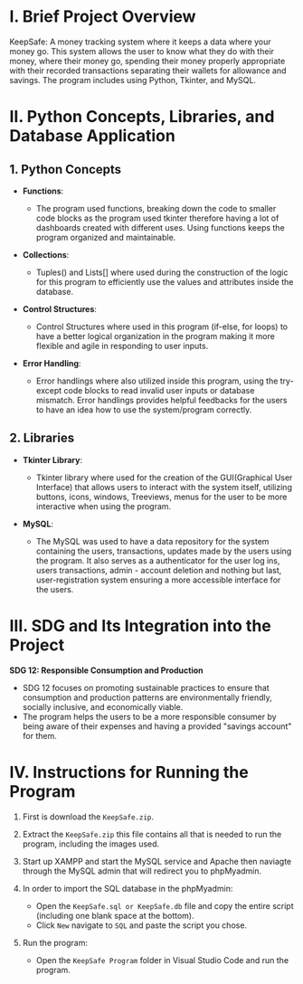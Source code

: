 # I. Brief Project Overview

KeepSafe: A money tracking system where it keeps a data where your money go. This system allows the user to know what they do with their money, where their money go, spending their money properly appropriate with their recorded transactions separating their wallets for allowance and savings. The program includes using Python, Tkinter, and MySQL.

# II. Python Concepts, Libraries, and Database Application
## 1. Python Concepts
  - **Functions**:
    - The program used functions, breaking down the code to smaller code blocks as the program used tkinter therefore having a lot of dashboards created with different uses. Using functions keeps the program organized and maintainable.
      
  - **Collections**:
    - Tuples() and Lists[] where used during the construction of the logic for this program to efficiently use the values and attributes inside the database.
      
  - **Control Structures**:
    - Control Structures where used in this program (if-else, for loops) to have a better logical organization in the program making it more flexible and agile in responding to user inputs.
      
  - **Error Handling**:
    - Error handlings where also utilized inside this program, using the try-except code blocks to read invalid user inputs or database mismatch. Error handlings provides helpful feedbacks for the users to have an idea how to use the system/program correctly.
      
## 2. Libraries
  - **Tkinter Library**:
    - Tkinter library where used for the creation of the GUI(Graphical User Interface) that allows users to interact with the system itself, utilizing buttons, icons, windows, Treeviews, menus for the user to be more interactive when using the program.
      
  - **MySQL**:
    - The MySQL was used to have a data repository for the system containing the users, transactions, updates made by the users using the program. It also serves as a authenticator for the user log ins, users transactions, admin - account deletion and nothing but last, user-registration system ensuring a more accessible interface for the users.

# III. SDG and Its Integration into the Project

  **SDG 12: Responsible Consumption and Production**
   -  SDG 12 focuses on promoting sustainable practices to ensure that consumption and production patterns are environmentally friendly, socially inclusive, and economically viable.
   -  The program helps the users to be a more responsible consumer by being aware of their expenses and having a provided "savings account" for them.

# IV. Instructions for Running the Program

 1. First is download the `KeepSafe.zip`.

2. Extract the `KeepSafe.zip` this file contains all that is needed to run the program, including the images used.
   
3. Start up XAMPP and start the MySQL service and Apache then naviagte through the MySQL admin that will redirect you to phpMyadmin.

4. In order to import the SQL database in the phpMyadmin:
    - Open the `KeepSafe.sql or KeepSafe.db` file and copy the entire script (including one blank space at the bottom).
    - Click `New` navigate to `SQL` and paste the script you chose.

5. Run the program:
    - Open the `KeepSafe Program` folder in Visual Studio Code and run the program.
